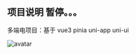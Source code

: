 ## 项目说明 暂停。。。

多端电项目：基于 vue3 pinia uni-app uni-ui

![avatar](https://gitee.com/zhanghed/shop-uni/raw/main/%E9%95%BF%E5%9B%BE_1705107469563.jpg)

